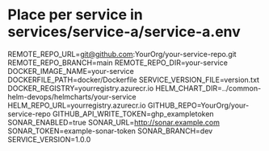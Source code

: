 # Place per service in services/service-a/service-a.env
REMOTE_REPO_URL=git@github.com:YourOrg/your-service-repo.git
REMOTE_REPO_BRANCH=main
REMOTE_REPO_DIR=your-service
DOCKER_IMAGE_NAME=your-service
DOCKERFILE_PATH=docker/Dockerfile
SERVICE_VERSION_FILE=version.txt
DOCKER_REGISTRY=yourregistry.azurecr.io
HELM_CHART_DIR=../common-helm-devops/helmcharts/your-service
HELM_REPO_URL=yourregistry.azurecr.io
GITHUB_REPO=YourOrg/your-service-repo
GITHUB_API_WRITE_TOKEN=ghp_exampletoken
SONAR_ENABLED=true
SONAR_URL=http://sonar.example.com
SONAR_TOKEN=example-sonar-token
SONAR_BRANCH=dev
SERVICE_VERSION=1.0.0
